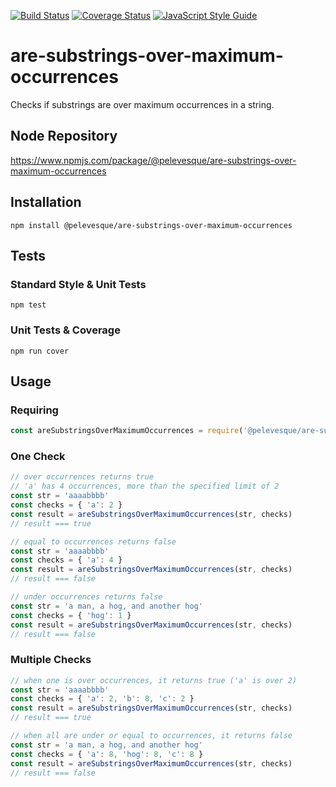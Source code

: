 [![Build Status](https://travis-ci.org/pelevesque/are-substrings-over-maximum-occurrences.svg?branch=master)](https://travis-ci.org/pelevesque/are-substrings-over-maximum-occurrences)
[![Coverage Status](https://coveralls.io/repos/github/pelevesque/are-substrings-over-maximum-occurrences/badge.svg?branch=master)](https://coveralls.io/github/pelevesque/are-substrings-over-maximum-occurrences?branch=master)
[![JavaScript Style Guide](https://img.shields.io/badge/code_style-standard-brightgreen.svg)](https://standardjs.com)

# are-substrings-over-maximum-occurrences

Checks if substrings are over maximum occurrences in a string.

## Node Repository

https://www.npmjs.com/package/@pelevesque/are-substrings-over-maximum-occurrences

## Installation

`npm install @pelevesque/are-substrings-over-maximum-occurrences`

## Tests

### Standard Style & Unit Tests

`npm test`

### Unit Tests & Coverage

`npm run cover`

## Usage

### Requiring

```js
const areSubstringsOverMaximumOccurrences = require('@pelevesque/are-substrings-over-maximum-occurrences')
```

### One Check

```js
// over occurrences returns true
// 'a' has 4 occurrences, more than the specified limit of 2
const str = 'aaaabbbb'
const checks = { 'a': 2 }
const result = areSubstringsOverMaximumOccurrences(str, checks)
// result === true
```

```js
// equal to occurrences returns false
const str = 'aaaabbbb'
const checks = { 'a': 4 }
const result = areSubstringsOverMaximumOccurrences(str, checks)
// result === false
```

```js
// under occurrences returns false
const str = 'a man, a hog, and another hog'
const checks = { 'hog': 1 }
const result = areSubstringsOverMaximumOccurrences(str, checks)
// result === false
```

### Multiple Checks

```js
// when one is over occurrences, it returns true ('a' is over 2)
const str = 'aaaabbbb'
const checks = { 'a': 2, 'b': 8, 'c': 2 }
const result = areSubstringsOverMaximumOccurrences(str, checks)
// result === true
```

```js
// when all are under or equal to occurrences, it returns false
const str = 'a man, a hog, and another hog'
const checks = { 'a': 8, 'hog': 8, 'c': 8 }
const result = areSubstringsOverMaximumOccurrences(str, checks)
// result === false
```
